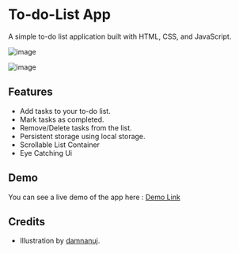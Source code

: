 # To-do-List App
A simple to-do list application built with HTML, CSS, and JavaScript.

![image](https://github.com/damnanuj/To-do-List/assets/106218844/50d72ea5-9372-4655-ad4f-95f8d3d7704e)


![image](https://github.com/damnanuj/To-do-List/assets/106218844/f6cbf43e-ee02-408d-91e1-ec0329f19c5d)




## Features

- Add tasks to your to-do list.
- Mark tasks as completed.
- Remove/Delete tasks from the list.
- Persistent storage using local storage.
- Scrollable List Container
- Eye Catching Ui

## Demo

You can see a live demo of the app here : [Demo Link](https://github.com/damnanuj)

## Credits
- Illustration by [damnanuj](https://github.com/damnanuj).

